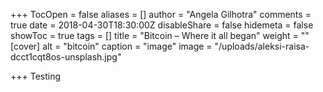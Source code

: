 +++
TocOpen = false
aliases = []
author = "Angela Gilhotra"
comments = true
date = 2018-04-30T18:30:00Z
disableShare = false
hidemeta = false
showToc = true
tags = []
title = "Bitcoin – Where it all began"
weight = ""
[cover]
alt = "bitcoin"
caption = "image"
image = "/uploads/aleksi-raisa-dcct1cqt8os-unsplash.jpg"

+++
Testing